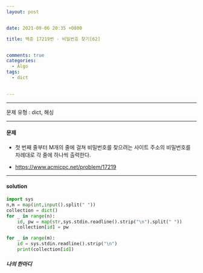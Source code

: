 ```yaml
---
layout: post


date: 2021-09-06 20:35 +0800

title: 백준 17219번 - 비밀번호 찾기[62]


comments: true
categories: 
  - Algo
tags: 
  - dict

  
---
```


---


문제 유형 : dict, 해싱

---

#### 문제

- 첫 번째 줄부터 M개의 줄에 걸쳐 비밀번호를 찾으려는 사이트 주소의 비밀번호를 차례대로 각 줄에 하나씩 출력한다.

- https://www.acmicpc.net/problem/17219

  


---

#### solution

```python
import sys
n,m = map(int,input().split(" "))
collection = dict()
for _ in range(n):
    id, pw = map(str,sys.stdin.readline().strip("\n").split(" "))
    collection[id] = pw

for _ in range(m):
    id = sys.stdin.readline().strip("\n")
    print(collection[id])
```



 ##### 나의 한마디

